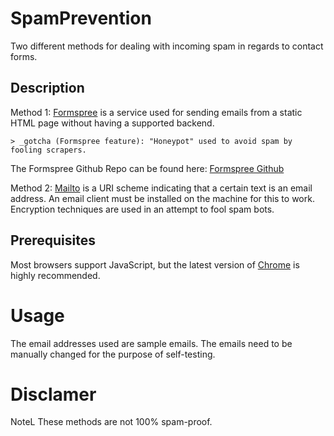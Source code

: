 # SpamPrevention
Two different methods for dealing with incoming spam in regards to contact
forms.

## Description
Method 1: [Formspree](https://formspree.io/) is a service used for sending emails from a static HTML page 
without having a supported backend.

    > _gotcha (Formspree feature): "Honeypot" used to avoid spam by fooling scrapers.
    
The Formspree Github Repo can be found here: [Formspree Github](https://github.com/formspree/formspree)

Method 2: [Mailto](http://www.rapidtables.com/web/html/mailto.htm) is a URI scheme indicating that a certain text is an email address.
An email client must be installed on the machine for this to work.
Encryption techniques are used in an attempt to fool spam bots.

## Prerequisites
Most browsers support JavaScript, but the latest version of
[Chrome](https://www.google.com/chrome/browser/desktop/index.html) is highly
recommended.

# Usage
The email addresses used are sample emails. The emails need to be manually
changed for the purpose of self-testing. 

# Disclamer
NoteL These methods are not 100% spam-proof. 

